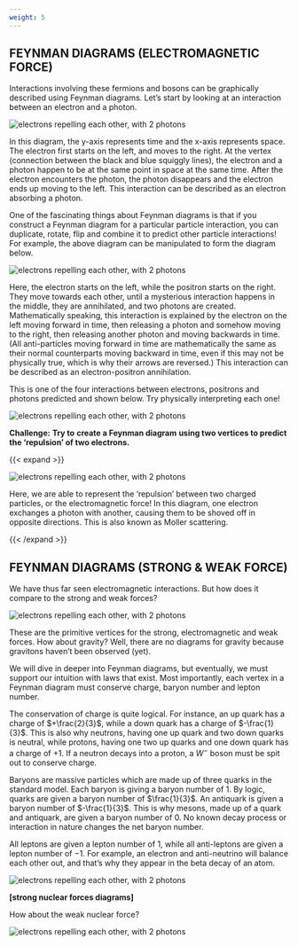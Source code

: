 ```yaml
---
weight: 5
---
```


## **FEYNMAN DIAGRAMS** **(ELECTROMAGNETIC FORCE**) 

Interactions involving these fermions and bosons can be graphically described using Feynman diagrams. Let’s start by looking at an interaction between an electron and a photon. 

![electrons repelling each other, with 2 photons](/images/electron-absorbing-a-photon.png)

In this diagram, the y-axis represents time and the x-axis represents space. The electron first starts on the left, and moves to the right. At the vertex (connection between the black and blue squiggly lines), the electron and a photon happen to be at the same point in space at the same time. After the electron encounters the photon, the photon disappears and the electron ends up moving to the left. This interaction can be described as an electron absorbing a photon. 

One of the fascinating things about Feynman diagrams is that if you construct a Feynman diagram for a particular particle interaction, you can duplicate, rotate, flip and combine it to predict other particle interactions! For example, the above diagram can be manipulated to form the diagram below. 

![electrons repelling each other, with 2 photons](/images/electron-positron-annihilation.png)

Here, the electron starts on the left, while the positron starts on the right. They move towards each other, until a mysterious interaction happens in the middle, they are annihilated, and two photons are created. Mathematically speaking, this interaction is explained by the electron on the left moving forward in time, then releasing a photon and somehow moving to the right, then releasing another photon and moving backwards in time. (All anti-particles moving forward in time are mathematically the same as their normal counterparts moving backward in time, even if this may not be physically true, which is why their arrows are reversed.) This interaction can be described as an electron-positron annihilation. 

This is one of the four interactions between electrons, positrons and photons predicted and shown below. Try physically interpreting each one!

![electrons repelling each other, with 2 photons](/images/four-electrodynamic-interactions.png)

**C****hallenge****:** **Try to** **create a Feynman diagram** **using two vertices to predict the ‘repulsion’ of two electrons.** 

{{< expand >}}

![electrons repelling each other, with 2 photons](/images/repulsion-of-electrons.png)

Here, we are able to represent the ‘repulsion’ between two charged particles, or the electromagnetic force! In this diagram, one electron exchanges a photon with another, causing them to be shoved off in opposite directions. This is also known as Moller scattering.

{{< /expand >}}

## **FEYNMAN DIAGRAMS** **(STRONG & WEAK FORCE)** 

We have thus far seen electromagnetic interactions. But how does it compare to the strong and weak forces?

![electrons repelling each other, with 2 photons](/images/comparison-of-forces.png)

These are the primitive vertices for the strong, electromagnetic and weak forces. How about gravity? Well, there are no diagrams for gravity because gravitons haven’t been observed (yet). 

We will dive in deeper into Feynman diagrams, but eventually, we must support our intuition with laws that exist. Most importantly, each vertex in a Feynman diagram must conserve charge, baryon number and lepton number. 

The conservation of charge is quite logical. For instance, an up quark has a charge of $+\frac{2}{3}$, while a down quark has a charge of $-\frac{1}{3}$. This is also why neutrons, having one up quark and two down quarks is neutral, while protons, having one two up quarks and one down quark has a charge of $+1$. If a neutron decays into a proton, a $W^-$ boson must be spit out to conserve charge. 

Baryons are massive particles which are made up of three quarks in the standard model. Each baryon is giving a baryon number of $1$. By logic, quarks are given a baryon number of $\frac{1}{3}$. An antiquark is given a baryon number of $-\frac{1}{3}$. This is why mesons, made up of a quark and antiquark, are given a baryon number of $0$. No known decay process or interaction in nature changes the net baryon number. 

All leptons are given a lepton number of $1$, while all anti-leptons are given a lepton number of $-1$. For example, an electron and anti-neutrino will balance each other out, and that’s why they appear in the beta decay of an atom. 

![electrons repelling each other, with 2 photons](/images/complicated-diagram-with-gluons.png)

**[strong nuclear forces diagrams]** 

How about the weak nuclear force? 

![electrons repelling each other, with 2 photons](/images/weak-force-diagram.png)
